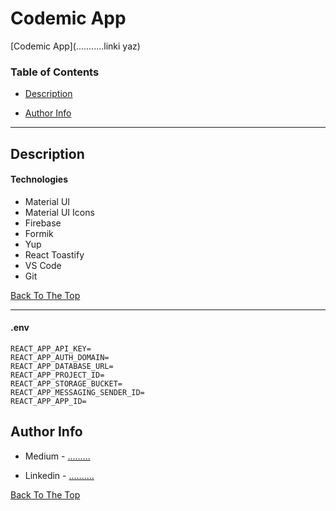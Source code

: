 # Codemic App 

[Codemic App](...........linki yaz)

### Table of Contents

- [Description](#description)

- [Author Info](#author-info)

---

## Description
#### Technologies

- Material UI
- Material UI Icons
- Firebase
- Formik
- Yup
- React Toastify
- VS Code
- Git

[Back To The Top](#countries-app)

---
#### .env
```JS
REACT_APP_API_KEY=
REACT_APP_AUTH_DOMAIN=
REACT_APP_DATABASE_URL= 
REACT_APP_PROJECT_ID=
REACT_APP_STORAGE_BUCKET=
REACT_APP_MESSAGING_SENDER_ID=
REACT_APP_APP_ID=
```
## Author Info

- Medium - [.........](......)

- Linkedin - [..........](............)

[Back To The Top](#codemic-app)